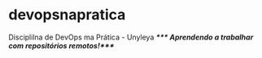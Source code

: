 # devopsnapratica
Disciplilna de DevOps ma Prática - Unyleya
___*** Aprendendo a trabalhar com repositórios remotos!***___
